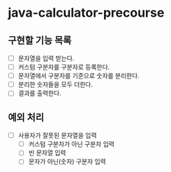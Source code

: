 # java-calculator-precourse

## 구현할 기능 목록

- [ ]  문자열을 입력 받는다.
- [ ]  커스텀 구분자를 구분자로 등록한다.
- [ ]  문자열에서 구분자를 기준으로 숫자를 분리한다.
- [ ]  분리한 숫자들을 모두 더한다.
- [ ]  결과를 출력한다.

## 예외 처리

- [ ]  사용자가 잘못된 문자열을 입력
    - [ ]  커스텀 구분자가 아닌 구분자 입력
    - [ ]  빈 문자열 입력
    - [ ]  문자가 아닌(숫자) 구분자 입력